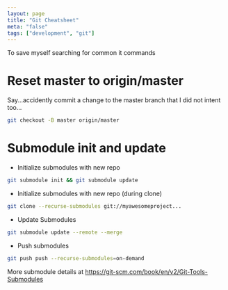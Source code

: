 ```yaml
---
layout: page
title: "Git Cheatsheet"
meta: "false"
tags: ["development", "git"]
---
```



To save myself searching for common it commands


# Reset master to origin/master

Say...accidently commit a change to the master branch that I did not intent too...

```sh
git checkout -B master origin/master
```

# Submodule init and update


* Initialize submodules with new repo

```sh
git submodule init && git submodule update
```

* Initialize submodules with new repo (during clone)

```sh
git clone --recurse-submodules git://myawesomeproject...
```

* Update Submodules 
```sh
git submodule update --remote --merge
```

* Push submodules
```sh
git push push --recurse-submodules=on-demand
```

More submodule details at https://git-scm.com/book/en/v2/Git-Tools-Submodules
